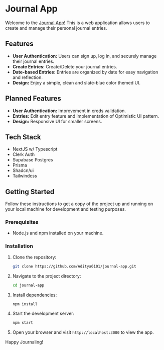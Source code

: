 # Journal App

Welcome to the [Journal App!](https://journal-app-rho-woad.vercel.app/) This is a web application allows users to create and manage their personal journal entries.

## Features

- **User Authentication:** Users can sign up, log in, and securely manage their journal entries.
- **Create Entries:** Create/Delete your journal entries.
- **Date-based Entries:** Entries are organized by date for easy navigation and reflection.
- **Design:** Enjoy a simple, clean and slate-blue color themed UI.

## Planned Features

- **User Authentication:** Improvement in creds validation.
- **Entries:** Edit entry feature and implementation of Optimistic UI pattern.
- **Design:** Responsive UI for smaller screens.

## Tech Stack

- NextJS w/ Typescript
- Clerk Auth
- Supabase Postgres
- Prisma
- Shadcn/ui 
- Tailwindcss

## Getting Started

Follow these instructions to get a copy of the project up and running on your local machine for development and testing purposes.

### Prerequisites

- Node.js and npm installed on your machine.

### Installation

1. Clone the repository:

    ```bash
    git clone https://github.com/Aditya6101/journal-app.git
    ```

2. Navigate to the project directory:

    ```bash
    cd journal-app
    ```

3. Install dependencies:

    ```bash
    npm install
    ```

4. Start the development server:

    ```bash
    npm start
    ```

5. Open your browser and visit `http://localhost:3000` to view the app.

Happy Journaling!